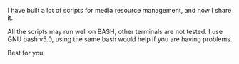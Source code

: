 I have built a lot of scripts for media resource management, and now I share it.

All the scripts may run well on BASH, other terminals are not tested. I use GNU bash v5.0, using the same bash would help if you are having problems.

Best for you.
